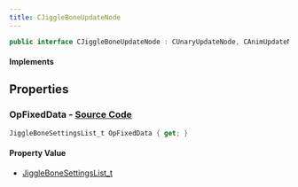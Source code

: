```yaml
---
title: CJiggleBoneUpdateNode
---
```


```csharp
public interface CJiggleBoneUpdateNode : CUnaryUpdateNode, CAnimUpdateNodeBase, ISchemaClass<CAnimUpdateNodeBase>, ISchemaClass<CUnaryUpdateNode>, ISchemaClass<CJiggleBoneUpdateNode>, ISchemaField, ISchemaClass, INativeHandle
```

#### Implements

## Properties

### **OpFixedData** - [Source Code](https://github.com/swiftly-solution/swiftlys2/blob/main/managed/src/SwiftlyS2.Generated/Schemas/Interfaces/CJiggleBoneUpdateNode.cs#L16)

```csharp
JiggleBoneSettingsList_t OpFixedData { get; }
```

#### Property Value

- [JiggleBoneSettingsList_t](/docs/api/shared/schemadefinitions/jigglebonesettingslist_t)

